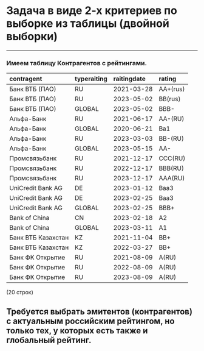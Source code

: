 # Задача в виде 2-х критериев по выборке из таблицы (двойной выборки)

---

### Имеем таблицу Контрагентов с рейтингами.

contragent | typeraiting | raitingdate | rating
:------------------------------ | :--------------- | :----------- | :---------- 
 Банк ВТБ (ПАО)     | RU          | 2021-03-28  | AA+(rus)
 Банк ВТБ (ПАО)     | RU          | 2023-05-02  | BB(rus)
 Банк ВТБ (ПАО)     | GLOBAL      | 2023-05-02  | ВВВ-
 Альфа-Банк         | RU          | 2021-06-17  | AA-(RU)
 Альфа-Банк         | GLOBAL      | 2020-06-21  | Ba1
 Альфа-Банк         | RU          | 2023-03-03  | BB-(RU)
 Альфа-Банк         | GLOBAL      | 2023-05-15  | АА-
 Промсвязьбанк      | RU          | 2021-12-17  | CCC(RU)
 Промсвязьбанк      | RU          | 2022-12-17  | BBB(RU)
 Промсвязьбанк      | RU          | 2023-12-17  | AAA(RU)
 UniCredit Bank AG  | DE          | 2023-01-12  | Baa3
 UniCredit Bank AG  | DE          | 2023-02-25  | Baa3
 UniCredit Bank AG  | GLOBAL      | 2023-02-25  | ВВВ+
 Bank of China      | CN          | 2023-02-18  | A2
 Bank of China      | GLOBAL      | 2023-03-11  | A1
 Банк ВТБ Казахстан | KZ          | 2021-11-04  | BB+
 Банк ВТБ Казахстан | KZ          | 2022-03-27  | BB+
 Банк ФК Открытие   | RU          | 2021-08-09  | A(RU)
 Банк ФК Открытие   | RU          | 2022-08-09  | A(RU)
 Банк ФК Открытие   | RU          | 2023-08-09  | A(RU)
(20 строк)

## Требуется выбрать эмитентов (контрагентов) с актуальным российским рейтингом, но только тех, у которых есть также и глобальный рейтинг.

 
